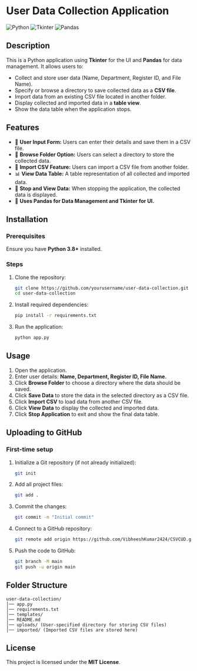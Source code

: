 # User Data Collection Application

![Python](https://img.shields.io/badge/Python-3.8%2B-blue.svg)
![Tkinter](https://img.shields.io/badge/UI-Tkinter-green.svg)
![Pandas](https://img.shields.io/badge/Data-Pandas-orange.svg)

## Description
This is a Python application using **Tkinter** for the UI and **Pandas** for data management. It allows users to:
- Collect and store user data (Name, Department, Register ID, and File Name).
- Specify or browse a directory to save collected data as a **CSV file**.
- Import data from an existing CSV file located in another folder.
- Display collected and imported data in a **table view**.
- Show the data table when the application stops.

## Features
- 📝 **User Input Form:** Users can enter their details and save them in a CSV file.
- 📂 **Browse Folder Option:** Users can select a directory to store the collected data.
- 🔄 **Import CSV Feature:** Users can import a CSV file from another folder.
- 📊 **View Data Table:** A table representation of all collected and imported data.
- 🛑 **Stop and View Data:** When stopping the application, the collected data is displayed.
- 🚀 **Uses Pandas for Data Management and Tkinter for UI.**

## Installation

### Prerequisites
Ensure you have **Python 3.8+** installed.

### Steps
1. Clone the repository:
   ```sh
   git clone https://github.com/yourusername/user-data-collection.git
   cd user-data-collection
   ```
2. Install required dependencies:
   ```sh
   pip install -r requirements.txt
   ```
3. Run the application:
   ```sh
   python app.py
   ```

## Usage
1. Open the application.
2. Enter user details: **Name, Department, Register ID, File Name.**
3. Click **Browse Folder** to choose a directory where the data should be saved.
4. Click **Save Data** to store the data in the selected directory as a CSV file.
5. Click **Import CSV** to load data from another CSV file.
6. Click **View Data** to display the collected and imported data.
7. Click **Stop Application** to exit and show the final data table.

## Uploading to GitHub
### First-time setup
1. Initialize a Git repository (if not already initialized):
   ```sh
   git init
   ```
2. Add all project files:
   ```sh
   git add .
   ```
3. Commit the changes:
   ```sh
   git commit -m "Initial commit"
   ```
4. Connect to a GitHub repository:
   ```sh
   git remote add origin https://github.com/VibheeshKumar2424/CSVCUD.git
   ```
5. Push the code to GitHub:
   ```sh
   git branch -M main
   git push -u origin main
   ```

## Folder Structure
```
user-data-collection/
│── app.py
│── requirements.txt
│── templates/
│── README.md
│── uploads/ (User-specified directory for storing CSV files)
│── imported/ (Imported CSV files are stored here)
```

## License
This project is licensed under the **MIT License**.

